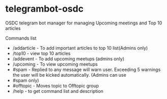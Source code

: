 # telegrambot-osdc
OSDC telegram bot manager for managing Upcoming meetings and Top 10 articles

Commands list
<ul>
<li>/addarticle - To add important articles to top 10 list(Admins only)</li>
<li>/top10 - view top 10 articles</li>
<li>/addevent - To add upcoming meetups (admins only)</li>
<li>/upcoming - To view upcoming meetups</li>
<li>#spam - Replied to any message will warn user. Exceeding 5 warnings the user will be kicked automatically. (Admins can use <li>#spam only)</li>
<li>#offtopic - Moves topic to Offtopic group</li>
<li>/help - to get command list and description</li>
<ul>

